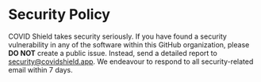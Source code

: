 # Security Policy

COVID Shield takes security seriously. If you have found a security vulnerability
in any of the software within this GitHub organization, please **DO NOT** create
a public issue. Instead, send a detailed report to security@covidshield.app. We endeavour
to respond to all security-related email within 7 days.
